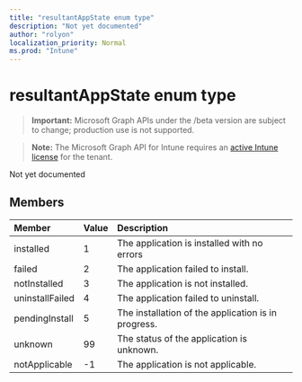 ```yaml
---
title: "resultantAppState enum type"
description: "Not yet documented"
author: "rolyon"
localization_priority: Normal
ms.prod: "Intune"
---
```


# resultantAppState enum type

> **Important:** Microsoft Graph APIs under the /beta version are subject to change; production use is not supported.

> **Note:** The Microsoft Graph API for Intune requires an [active Intune license](https://go.microsoft.com/fwlink/?linkid=839381) for the tenant.

Not yet documented

## Members
|Member|Value|Description|
|:---|:---|:---|
|installed|1|The application is installed with no errors|
|failed|2|The application failed to install.|
|notInstalled|3|The application is not installed.|
|uninstallFailed|4|The application failed to uninstall.|
|pendingInstall|5|The installation of the application is in progress.|
|unknown|99|The status of the application is unknown.|
|notApplicable|-1|The application is not applicable.|




